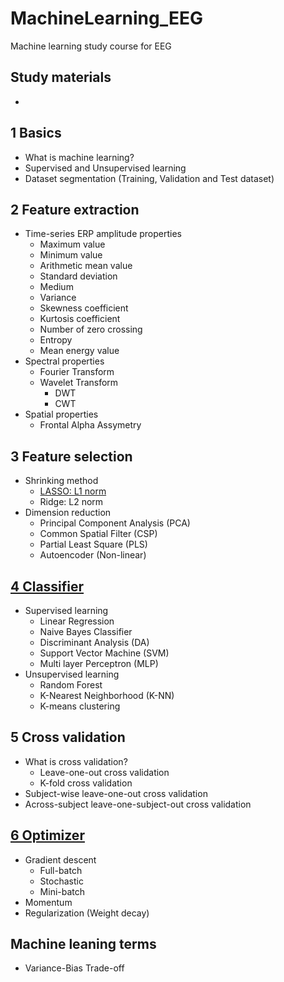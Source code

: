 # MachineLearning_EEG
Machine learning study course for EEG

## Study materials
-

## 1 Basics
- What is machine learning?
- Supervised and Unsupervised learning
- Dataset segmentation (Training, Validation and Test dataset)

## 2 Feature extraction
- Time-series ERP amplitude properties
  - Maximum value
  - Minimum value
  - Arithmetic mean value
  - Standard deviation
  - Medium
  - Variance
  - Skewness coefficient
  - Kurtosis coefficient
  - Number of zero crossing
  - Entropy
  - Mean energy value
- Spectral properties
  - Fourier Transform
  - Wavelet Transform
    - DWT
    - CWT
- Spatial properties
  - Frontal Alpha Assymetry

## 3 Feature selection
- Shrinking method
  - [LASSO: L1 norm](http://blueskyvision.tistory.com/193)
  - Ridge: L2 norm
- Dimension reduction
  - Principal Component Analysis (PCA)
  - Common Spatial Filter (CSP)
  - Partial Least Square (PLS)
  - Autoencoder (Non-linear)

## [4 Classifier](https://github.com/tyami/ml-eeg/blob/master/tyang_ml_classifier.pdf)
- Supervised learning
  - Linear Regression
  - Naive Bayes Classifier
  - Discriminant Analysis (DA)
  - Support Vector Machine (SVM)
  - Multi layer Perceptron (MLP)
- Unsupervised learning
  - Random Forest
  - K-Nearest Neighborhood (K-NN)
  - K-means clustering

## 5 Cross validation
 - What is cross validation?
   - Leave-one-out cross validation
   - K-fold cross validation
 - Subject-wise leave-one-out cross validation
 - Across-subject leave-one-subject-out cross validation

## [6 Optimizer](https://github.com/tyami/ml-eeg/blob/master/tyang_ml_optimizer.pdf)
 - Gradient descent
   - Full-batch
   - Stochastic
   - Mini-batch
 - Momentum
 - Regularization (Weight decay)
 
## Machine leaning terms
 - Variance-Bias Trade-off
